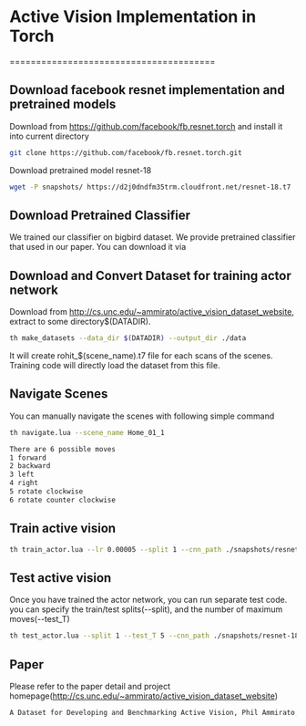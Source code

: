 # Active Vision Implementation in Torch
=======================================

## Download facebook resnet implementation and pretrained models
Download from https://github.com/facebook/fb.resnet.torch and install it into current directory
```bash
git clone https://github.com/facebook/fb.resnet.torch.git
```

Download pretrained model resnet-18
```bash
wget -P snapshots/ https://d2j0dndfm35trm.cloudfront.net/resnet-18.t7
```

## Download Pretrained Classifier
We trained our classifier on bigbird dataset. We provide pretrained classifier that used in our paper. You can download it via 

## Download and Convert Dataset for training actor network
Download from http://cs.unc.edu/~ammirato/active_vision_dataset_website, extract to some directory$(DATADIR). 
```bash
th make_datasets --data_dir $(DATADIR) --output_dir ./data
```
It will create rohit_$(scene_name).t7 file for each scans of the scenes. Training code will directly load the dataset from this file.

## Navigate Scenes
You can manually navigate the scenes with following simple command
```bash
th navigate.lua --scene_name Home_01_1
```
```bash
There are 6 possible moves
1 forward
2 backward
3 left
4 right
5 rotate clockwise
6 rotate counter clockwise
```

## Train active vision 
```bash
th train_actor.lua --lr 0.00005 --split 1 --cnn_path ./snapshots/resnet-18.t7
```

## Test active vision 
Once you have trained the actor network, you can run separate test code. you can specify the train/test splits(--split), and the number of maximum moves(--test_T)
```bash
th test_actor.lua --split 1 --test_T 5 --cnn_path ./snapshots/resnet-18.t7 2>&1 | tee split1.log
```

## Paper
Please refer to the paper detail and project homepage(http://cs.unc.edu/~ammirato/active_vision_dataset_website)
```bash
A Dataset for Developing and Benchmarking Active Vision, Phil Ammirato, Patric Poirson, Eunbyung Park, Jana Kosecka, Alexander Berg, ICRA 2017
```
